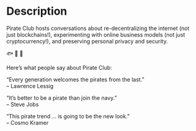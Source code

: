 # Description

Pirate Club hosts conversations about re-decentralizing the internet (not just
blockchains!), experimenting with online business models (not just
cryptocurrency!), and preserving personal privacy and security.

🐟 🐠 🐡

Here’s what people say about Pirate Club:

“Every generation welcomes the pirates from the last.”  
– Lawrence Lessig

“It’s better to be a pirate than join the navy.”  
– Steve Jobs

“This pirate trend … is going to be the new look.”  
– Cosmo Kramer
